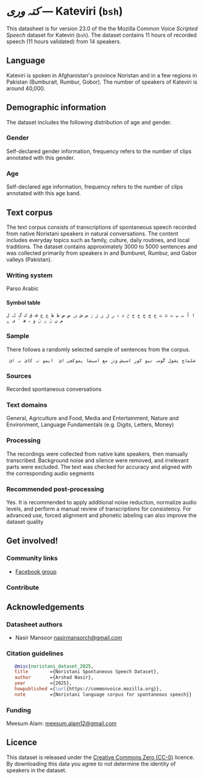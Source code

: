 # *کتہ وری* &mdash; Kateviri (`bsh`)
This datasheet is for version 23.0 of the the Mozilla Common Voice *Scripted Speech* dataset 
for Kateviri (`bsh`). The dataset contains 11 hours of recorded
speech (11 hours validated) from 14 speakers.

## Language
<!-- {{LANGUAGE_DESCRIPTION}} -->
<!-- Provide a brief (1-2 paragraph) description of your language -->

Kateviri is spoken in Afghanistan's province Noristan and in a few regions in Pakistan (Bumburait, Rumbur, Gobor). The number of speakers of Kateviri is around 40,000.

<!-- ### Variants -->
<!-- {{VARIANT_DESCRIPTION}} -->
<!-- @ OPTIONAL @ -->
<!-- Describe the variants (MCV variants) of your language -->

<!-- Original Answer: -->
<!-- The dataset primarily includes (kamveri)  kati as the main variety with limited samples from ashkun and prasun dialects these varieties are mutually  intelligible to some extent but have differences in pronunciation. -->

## Demographic information
<!-- You can get a lot of the information in this section from https://analyzer.cv-toolbox.web.tr/browse -->
The dataset includes the following distribution of age and gender.

### Gender
<!-- {{GENDER_TABLE}} -->
<!-- @ AUTOMATICALLY GENERATED @ -->
<!-- | Gender | Frequency |
|--------|-----------|
| male, masculine | ? |
| undeclared | ? |
| female, feminine | ? | -->
Self-declared gender information, frequency refers to the number of clips annotated with this gender.

### Age
<!-- {{AGE_TABLE}} -->
<!-- @ AUTOMATICALLY GENERATED @ -->
<!-- | Age band | Frequency |
|----------|-----------|
| teens | ? |
| twenties | ? |
| thirties | ? |
| fourties | ? |
| fifties | ? |
   ...if other age ranges are present in your data, add rows... -->
Self-declared age information, frequency refers to the number of clips annotated with this age band.

## Text corpus
<!-- {{TEXT_CORPUS_DESCRIPTION}} -->
<!-- @ OPTIONAL @ -->
<!-- An overview of the text corpus, with information such as average length (in characters and words) of validated sentences. -->

The text corpus consists of transcriptions of spontaneous speech recorded from native Noristani speakers in natural conversations. The content includes everyday topics such as family, culture, daily routines, and local traditions. The dataset contains approximately 3000 to 5000  sentences and was collected primarily from speakers in  and Bumburet, Rumbur, and Gabor valleys (Pakistan).

### Writing system
<!-- {{WRITING_SYSTEM_DESCRIPTION}} -->
<!-- @ OPTIONAL @ -->
<!-- A description of the writing system (or writing systems) used in the text corpus -->

Parso Arabic 

#### Symbol table
<!-- {{ALPHABET_TABLE}} -->
<!-- @ OPTIONAL @ -->
<!-- If the writing system is alphabetic, you can include the valid alphabet here -->

```ا آ ب پ ت ٹ ث ج چ ڄ ح خ څ د ڈ ر ڑ ز ژ ڗ س ش ݜ ص ض ط ظ ع غ ف ق ک گ ݣ ل م ن ݨ ں ݩ و ہ ھ ٴ ی ے  ```

### Sample
<!-- {{SENTENCES_SAMPLE}} -->
There follows a randomly selected sample of sentences from the corpus.
```
 شلماچ پشول گوسہ تیو کور اسیش وݜ مع اسیشا پموکچی ائ  ایمو تہ کائ نہ ائ
```

### Sources
<!-- {{SOURCES_LIST}} -->
<!-- @ OPTIONAL @ -->
<!-- A list of sentence sources, can be curated to the top-N -->

Recorded spontaneous conversations

### Text domains
<!-- {{TEXT_DOMAIN_DESCRIPTION}} -->
<!-- @ OPTIONAL @ -->
<!-- What text domains are represented in the corpus? -->

General, Agriculture and Food, Media and Entertainment, Nature and Environment, Language Fundamentals (e.g. Digits, Letters, Money)

### Processing
<!-- {{PROCESSING_DESCRIPTION}} -->
<!-- @ OPTIONAL @ -->
<!-- How has the text data been processed -->

The recordings were collected from native kate  speakers, then manually transcribed. Background noise and silence were removed, and irrelevant parts were excluded. The text was checked for accuracy and aligned with the corresponding audio segments

### Recommended post-processing
<!-- {{RECOMMENDED_POSTPROCESSING_DESCRIPTION}} -->
<!-- @ OPTIONAL @ -->
<!-- What should people do before they use the data, for example Unicode normalisation -->

Yes. It is recommended to apply additional noise reduction, normalize audio levels, and perform a manual review of transcriptions for consistency. For advanced use, forced alignment and phonetic labeling can also improve the dataset quality

## Get involved!


### Community links
<!-- {{COMMUNITY_LINKS_LIST}} -->
<!-- @ OPTIONAL @ -->
<!-- Links to community chats / fora -->

* [Facebook group](https://www.facebook.com/share/g/1Fw7UnLrtN/)

### Contribute
<!-- {{CONTRIBUTE_LINKS_LIST}} -->
<!-- Here you can include links for how to contribute to the dataset -->


## Acknowledgements


### Datasheet authors
<!-- {{DATASHEET_AUTHORS_LIST}} -->
<!-- A list in the format of: Your Name <email@email.com> -->

* Nasir Mansoor <nasirmansorch@gmail.com>

### Citation guidelines
<!-- {{CITATION_DESCRIPTION}} -->
<!-- @ OPTIONAL @ -->
<!-- If you published a paper and would like people to cite it, you can include the BiBTeX here -->

```bibtex
   @misc{noristani_dataset_2025,
   title        ={Noristani Spontaneous Speech Dataset},
   author       ={Arshad Nasir},
   year         ={2025},
   howpublished ={\url{https://commonvoice.mozilla.org}},
   note         ={Noristani language corpus for spontaneous speech}} 
```

### Funding
<!-- {{FUNDING_DESCRIPTION}} -->
<!-- @ OPTIONAL @ -->
<!-- If you received any funding, you can include the acknowledgement here -->

Meesum Alam: meesum.alam12@gmail.com

## Licence
This dataset is released under the [Creative Commons Zero (CC-0)](https://creativecommons.org/public-domain/cc0/) licence. By downloading this data
you agree to not determine the identity of speakers in the dataset.